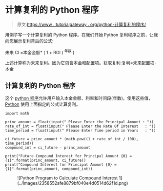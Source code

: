 # 计算复利的 Python 程序

> 原文:[https://www . tutorialgateway . org/python-计算复利的程序/](https://www.tutorialgateway.org/python-program-to-calculate-compound-interest/)

用例子写一个计算复利的 Python 程序。在我们开始 Python 复利程序之前，让我向您展示复利背后的公式:

未来 CI =本金金额* ( 1 + ROI ) <sup>年数</sup> )

上述计算称为未来复利。因为它包含本金和配置项。获取复利:复利=未来配置项-本金

## 计算复利的 Python 程序

这个 [python 程序](https://www.tutorialgateway.org/python-programming-examples/)允许用户输入本金金额、利率和时间段(年数)。使用这些值， [Python](https://www.tutorialgateway.org/python-tutorial/) 使用上面指定的公式计算复利。

```
import math

princ_amount = float(input(" Please Enter the Principal Amount : "))
rate_of_int = float(input(" Please Enter the Rate Of Interest   : "))
time_period = float(input(" Please Enter Time period in Years   : "))

ci_future = princ_amount * (math.pow((1 + rate_of_int / 100), time_period)) 
compound_int = ci_future - princ_amount

print("Future Compound Interest for Principal Amount {0} = {1}".format(princ_amount, ci_future))
print("Compound Interest for Principal Amount {0} = {1}".format(princ_amount, compound_int))
```

<figure class="wp-block-image">![Python Program to Calculate Compound Interest 1](../Images/2358552afe8879bf040e4d0514d62f1d.png)</figure>